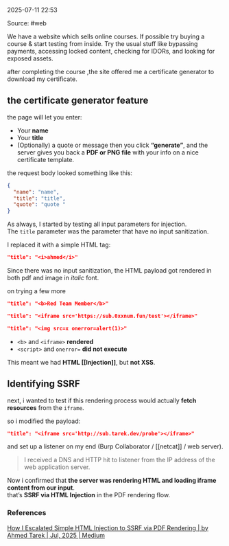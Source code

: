 
2025-07-11 22:53

Source: #web 

We have a website which sells online courses. If possible try buying a course & start testing from inside. Try the usual stuff like bypassing payments, accessing locked content, checking for IDORs, and looking for exposed assets.

after completing the course ,the site offered me a certificate generator to download my certificate.

## the certificate generator feature

the page will let you enter:
- Your **name**
- Your **title**
- (Optionally) a quote or message
then you click **“generate”**, and the server gives you back a **PDF or PNG file** with your info on a nice certificate template.

the request body looked something like this:
```json
{  
  "name": "name",  
  "title": "title",  
  "quote": "quote "  
}
```

As always, I started by testing all input parameters for injection. The `title` parameter was the parameter that have no input sanitization.

I replaced it with a simple HTML tag:
```json
"title": "<i>ahmed</i>"
```

Since there was no input sanitization, the HTML payload got rendered in both pdf and image in _italic_ font.

on trying a few more
```json
"title": "<b>Red Team Member</b>"

"title": "<iframe src='https://sub.0xxnum.fun/test'></iframe>"

"title": "<img src=x onerror=alert(1)>"
```

- `<b>` and `<iframe>` **rendered**
- `<script>` and `onerror=` **did not execute**

This meant we had **HTML [[Injection]]**, but **not XSS**.

## Identifying SSRF

next, i wanted to test if this rendering process would actually **fetch resources** from the `iframe`.

so i modified the payload:
```json
"title": "<iframe src='http://sub.tarek.dev/probe'></iframe>"
```
and set up a listener on my end (Burp Collaborator / [[netcat]] / web server).

> I received a DNS and HTTP hit to listener from the IP address of the web application server.

Now i confirmed that **the server was rendering HTML and loading iframe content from our input**.  
that’s **SSRF via HTML Injection** in the PDF rendering flow.



### References
[How I Escalated Simple HTML Injection to SSRF via PDF Rendering | by Ahmed Tarek | Jul, 2025 | Medium](https://medium.com/@0x_xnum/how-i-escalated-simple-html-injection-to-ssrf-via-pdf-rendering-682ea94b3194)